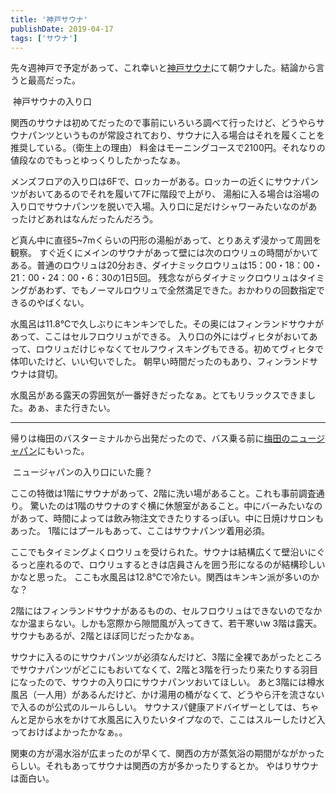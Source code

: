 ```yaml
---
title: '神戸サウナ'
publishDate: 2019-04-17
tags: ['サウナ']
---
```


先々週神戸で予定があって、これ幸いと[神戸サウナ](https://www.google.co.jp/maps/place/%E7%A5%9E%E6%88%B8%E3%82%B5%E3%82%A6%E3%83%8A%EF%BC%86%E3%82%B9%E3%83%91/@34.692844,135.1881783,17z/data=!3m1!4b1!4m12!1m6!3m5!1s0x60008ee31313586f:0xd651efd8ebbad360!2z56We5oi444K144Km44OK77yG44K544OR!8m2!3d34.692844!4d135.190367!3m4!1s0x60008ee31313586f:0xd651efd8ebbad360!8m2!3d34.692844!4d135.190367)にて朝ウナした。結論から言うと最高だった。

<div class="img">
<img src="/images/25/1.jpg" alt="">
<span class="caption">神戸サウナの入り口</span>
</div>

関西のサウナは初めてだったので事前にいろいろ調べて行ったけど、どうやらサウナパンツというものが常設されており、サウナに入る場合はそれを履くことを推奨している。（衛生上の理由）
料金はモーニングコースで2100円。それなりの値段なのでもっとゆっくりしたかったなぁ。

メンズフロアの入り口は6Fで、ロッカーがある。ロッカーの近くにサウナパンツがおいてあるのでそれを履いて7Fに階段で上がり、
湯船に入る場合は浴場の入り口でサウナパンツを脱いで入場。入り口に足だけシャワーみたいなのがあったけどあれはなんだったんだろう。

ど真ん中に直径5~7mくらいの円形の湯船があって、とりあえず浸かって周囲を観察。
すぐ近くにメインのサウナがあって壁には次のロウリュの時間がかいてある。普通のロウリュは20分おき、ダイナミックロウリュは15：00・18：00・21：00・24：00・6：30の1日5回。
残念ながらダイナミックロウリュはタイミングがあわず、でもノーマルロウリュで全然満足できた。おかわりの回数指定できるのやばくない。

水風呂は11.8℃で久しぶりにキンキンでした。その奥にはフィンランドサウナがあって、ここはセルフロウリュができる。
入り口の外にはヴィヒタがおいてあって、ロウリュだけじゃなくてセルフウィスキングもできる。初めてヴィヒタで体叩いたけど、いい匂いでした。
朝早い時間だったのもあり、フィンランドサウナは貸切。

水風呂がある露天の雰囲気が一番好きだったなぁ。とてもリラックスできました。あぁ、また行きたい。

<hr class="mb-4">

帰りは梅田のバスターミナルから出発だったので、バス乗る前に[梅田のニュージャパン](https://www.google.com/maps/place/%E3%83%8B%E3%83%A5%E3%83%BC%E3%82%B8%E3%83%A3%E3%83%91%E3%83%B3+%E6%A2%85%E7%94%B0%E5%BA%97/@34.703062,135.503695,15z/data=!4m2!3m1!1s0x0:0x20fbfd7be5cb7ea7?sa=X&ved=2ahUKEwitq-y2p9fhAhWBJaYKHUTGBewQ_BIwDXoECAsQCA)にもいった。

<div class="img">
<img src="/images/25/2.jpg" alt="">
<span class="caption">ニュージャパンの入り口にいた鹿？</span>
</div>

ここの特徴は1階にサウナがあって、2階に洗い場があること。これも事前調査通り。
驚いたのは1階のサウナのすぐ横に休憩室があること。中にバーみたいなのがあって、時間によっては飲み物注文できたりするっぽい。中に日焼けサロンもあった。
1階にはプールもあって、ここはサウナパンツ着用必須。

ここでもタイミングよくロウリュを受けられた。サウナは結構広くて壁沿いにぐるっと座れるので、ロウリュするときは店員さんを囲う形になるのが結構珍しいかなと思った。
ここも水風呂は12.8℃で冷たい。関西はキンキン派が多いのかな？

2階にはフィンランドサウナがあるものの、セルフロウリュはできないのでなかなか温まらない。しかも窓際から隙間風が入ってきて、若干寒いw
3階は露天。サウナもあるが、2階とほぼ同じだったかなぁ。

サウナに入るのにサウナパンツが必須なんだけど、3階に全裸であがったところでサウナパンツがどこにもおいてなくて、2階と3階を行ったり来たりする羽目になったので、サウナの入り口にサウナパンツおいてほしい。
あと3階には樽水風呂（一人用）があるんだけど、かけ湯用の桶がなくて、どうやら汗を流さないで入るのが公式のルールらしい。
サウナスパ健康アドバイザーとしては、ちゃんと足から水をかけて水風呂に入りたいタイプなので、ここはスルーしたけど入っておけばよかったかなぁ。。

関東の方が湯水浴が広まったのが早くて、関西の方が蒸気浴の期間がながかったらしい。それもあってサウナは関西の方が多かったりするとか。
やはりサウナは面白い。
